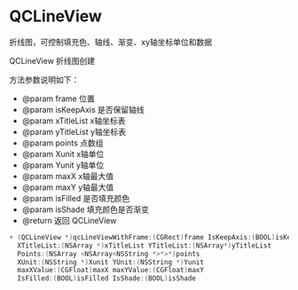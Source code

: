 # QCLineView
折线图，可控制填充色、轴线、渐变、xy轴坐标单位和数据

 QCLineView 折线图创建

方法参数说明如下：

* @param frame 位置
* @param isKeepAxis 是否保留轴线
* @param xTitleList x轴坐标表
* @param yTitleList y轴坐标表
* @param points 点数组
* @param Xunit x轴单位
* @param Yunit y轴单位
* @param maxX x轴最大值
* @param maxY y轴最大值
* @param isFilled 是否填充颜色
* @param isShade 填充颜色是否渐变
* @return 返回 QCLineView
```objective-c
+ (QCLineView *)qcLineViewWithFrame:(CGRect)frame IsKeepAxis:(BOOL)isKeepAxis 
  XTitleList:(NSArray *)xTitleList YTitleList:(NSArray*)yTitleList 
  Points:(NSArray <NSArray<NSString *>*>*)points  
  XUnit:(NSString *)Xunit YUnit:(NSString *)Yunit 
  maxXValue:(CGFloat)maxX maxYValue:(CGFloat)maxY 
  IsFilled:(BOOL)isFilled IsShade:(BOOL)isShade
```

